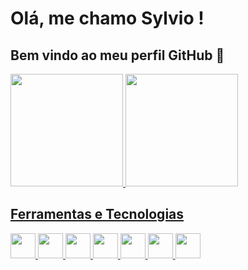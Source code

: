 # Olá, me chamo Sylvio ! 
## Bem vindo ao meu perfil GitHub 👋

<div>
  <a href="https://github.com/Sylvio-Cezar">
  <img loading="lazy" height="180em" src="https://github-readme-stats.vercel.app/api/top-langs/?username=Sylvio-Cezar&layout=compact&langs_count=7&theme=dracula"/>
  <img loading="lazy" height="180em" src="https://github-readme-stats.vercel.app/api?username=Sylvio-Cezar&show_icons=true&theme=dracula&include_all_commits=true&count_private=true"/>
</div>

## Ferramentas e Tecnologias

<div display="inline-block">  
  <img loading="lazy" src="https://cdn.jsdelivr.net/gh/devicons/devicon/icons/git/git-original.svg" width="40" height="40"/>
  
  <img loading="lazy" src="https://cdn.jsdelivr.net/gh/devicons/devicon@latest/icons/css3/css3-original.svg" width="40" height="40"/>
  <img loading="lazy" src="https://cdn.jsdelivr.net/gh/devicons/devicon@latest/icons/html5/html5-original.svg" width="40" height="40"/>
  <img loading="lazy" src="https://cdn.jsdelivr.net/gh/devicons/devicon@latest/icons/javascript/javascript-original.svg" width="40" height="40"/> 
  <img loading="lazy" src="https://cdn.jsdelivr.net/gh/devicons/devicon@latest/icons/typescript/typescript-original.svg" width="40" height="40"/>
  
  <img loading="lazy" src="https://cdn.jsdelivr.net/gh/devicons/devicon@latest/icons/angular/angular-original.svg" width="40" height="40"/>
  <img loading="lazy" src="https://cdn.jsdelivr.net/gh/devicons/devicon@latest/icons/ionic/ionic-original.svg" width="40" height="40"/>         
</div>

          
          

